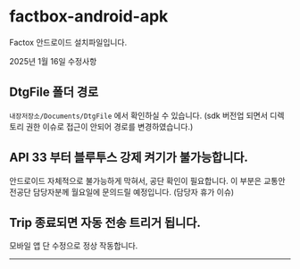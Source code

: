 # factbox-android-apk
Factox 안드로이드 설치파일입니다. 

2025년 1월 16일 수정사항
## DtgFile 폴더 경로
` 내장저장소/Documents/DtgFile ` 에서 확인하실 수 있습니다.
(sdk 버전업 되면서 디렉토리 권한 이슈로 접근이 안되어 경로를 변경하였습니다.)

## API 33 부터 블루투스 강제 켜기가 불가능합니다.
안드로이드 자체적으로 불가능하게 막혀서, 공단 확인이 필요합니다.
이 부분은 교통안전공단 담당자분께 월요일에 문의드릴 예정입니다. (담당자 휴가 이슈)

## Trip 종료되면 자동 전송 트리거 됩니다.
모바일 앱 단 수정으로 정상 작동합니다.

---
<!--
## 초기 세팅
|SD 초기화|시간 점검|
|--|--|
| **환경 설정** ![image](https://github.com/XiRoad/factbox-android-apk/assets/61939286/5aa88e67-5d7f-4934-9ece-39173f9b6476)|![image](https://github.com/XiRoad/factbox-android-apk/assets/61939286/846450cb-72e2-4522-aba3-b9dc5109befa)|
|- 주행 중이 아닐 때 초기화를 진행해주세요.|- 단말 시간과 휴대폰 시간이 일치 하는지 점검|

<br>  


## 뭔가 이상하다...싶을 때 할 수 있는 조치


| 재부팅 | 강제종료 | 데이터삭제 | 전원재공급 | SD리셋 |
|--|--|--|--|--|
|![image](https://github.com/XiRoad/factbox-android-apk/assets/61939286/73f8059a-15a9-47b3-8d1f-1786315cc715)|![image](https://github.com/XiRoad/factbox-android-apk/assets/61939286/ad493f86-175c-4b7e-940b-1038c2197270)| ![image](https://github.com/XiRoad/factbox-android-apk/assets/61939286/5640e1fc-438d-43b9-8805-1a3529740db5)|스위치 OFF/ON| ![image](https://github.com/XiRoad/factbox-android-apk/assets/61939286/5aa88e67-5d7f-4934-9ece-39173f9b6476)|
| [모바일앱] 에서 `단말기 환경설정` > Factbox 재부팅 :`restart` 클릭 <br>  (단말기 LED 4개가 모두 ON 되었다 OFF되면 정상) |[모바일앱] 강제 종료 후 재시작 |  [모바일앱] 데이터 삭제 | [단말기기] 전원 재공급 (주행 OFF 상태에서) |  [모바일앱] 에서  `단말기 환경설정>관리자메뉴` 에서 SD카드 `리셋하기` 클릭 |

> [!WARNING]
> SD카드 초기화 시, 이미 전송되었던 당일 Trip은 재전송되지 않을 수 있습니다.  
> (예시 : 4/17일 Trip이 2개 있는 상태에서 초기화 한다면, 다시 Trip 1번부터 수집되는데  
>  이미 전송된 2개는 앱에서 이미 받았다고 판단하여 3번 trip 부터 전송됨)
> 


-->

